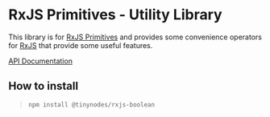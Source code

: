 # RxJS Primitives - Utility Library

This library is for [RxJS Primitives](https://github.com/tanepiper/rxjs-primitives) and
provides some convenience operators for [RxJS](https://rxjs-dev.firebaseapp.com/) that provide some useful features.

[API Documentation](https://tanepiper.github.io/rxjs-primitives/)

## How to install

> `npm install @tinynodes/rxjs-boolean`
